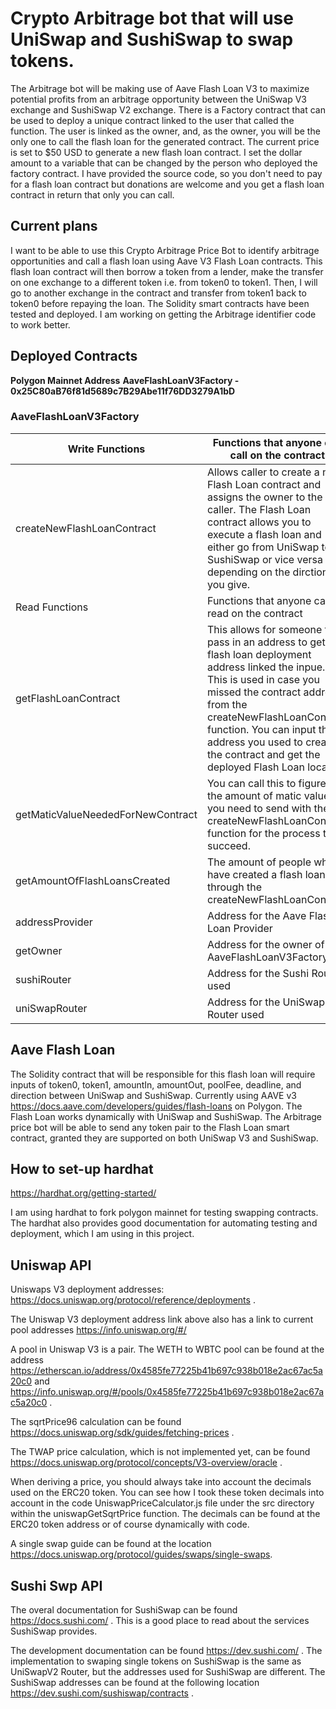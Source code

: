 

# Crypto Arbitrage bot that will use UniSwap and SushiSwap to swap tokens.
The Arbitrage bot will be making use of Aave Flash Loan V3 to maximize potential profits from an arbitrage opportunity between the UniSwap V3 exchange and SushiSwap V2 exchange. There is a Factory contract that can be used to deploy a unique contract linked to the user that called the function. The user is linked as the owner, and, as the owner, you will be the only one to call the flash loan for the generated contract. The current price is set to $50 USD to generate a new flash loan contract. I set the dollar amount to a variable that can be changed by the person who deployed the factory contract. I have provided the source code, so you don't need to pay for a flash loan contract but donations are welcome and you get a flash loan contract in return that only you can call.


## Current plans
I want to be able to use this Crypto Arbitrage Price Bot to identify arbitrage opportunities and call a flash loan using Aave V3 Flash Loan contracts. This flash loan contract will then borrow a token from a lender, make the transfer on one exchange to a different token i.e. from token0 to token1. Then, I will go to another exchange in the contract and transfer from token1 back to token0 before repaying the loan. The Solidity smart contracts have been tested and deployed. I am working on getting the Arbitrage identifier code to work better.

## Deployed Contracts

**Polygon Mainnet Address**
**AaveFlashLoanV3Factory - 0x25C80aB76f81d5689c7B29Abe11f76DD3279A1bD**

### AaveFlashLoanV3Factory
| Write Functions | Functions that anyone can call on the contract |
| ----------- | ----------- |
| createNewFlashLoanContract | Allows caller to create a new Flash Loan contract and assigns the owner to the caller. The Flash Loan contract allows you to execute a flash loan and either go from UniSwap to SushiSwap or vice versa depending on the dirction you give. | 
| Read Functions | Functions that anyone can read on the contract |
| getFlashLoanContract | This allows for someone to pass in an address to get the flash loan deployment address linked the inpue. This is used in case you missed the contract address from the createNewFlashLoanContract function. You can input the address you used to create the contract and get the deployed Flash Loan location. |
| getMaticValueNeededForNewContract | You can call this to figure out the amount of matic value you need to send with the createNewFlashLoanContract function for the process to succeed. |
| getAmountOfFlashLoansCreated | The amount of people who have created a flash loan through the createNewFlashLoanContract |
| addressProvider | Address for the Aave Flash Loan Provider |
| getOwner | Address for the owner of the AaveFlashLoanV3Factory |
| sushiRouter | Address for the Sushi Router used |
| uniSwapRouter | Address for the UniSwap Router used |

## Aave Flash Loan
The Solidity contract that will be responsible for this flash loan will require inputs of token0, token1, amountIn, amountOut, poolFee, deadline, and direction between UniSwap and SushiSwap. Currently using AAVE v3 https://docs.aave.com/developers/guides/flash-loans on Polygon. The Flash Loan works dynamically with UniSwap and SushiSwap. The Arbitrage price bot will be able to send any token pair to the Flash Loan smart contract, granted they are supported on both UniSwap V3 and SushiSwap.

## How to set-up hardhat
https://hardhat.org/getting-started/

I am using hardhat to fork polygon mainnet for testing swapping contracts. The hardhat also provides good documentation for automating testing and deployment, which I am using in this project.

## Uniswap API
Uniswaps V3 deployment addresses: https://docs.uniswap.org/protocol/reference/deployments .

The Uniswap V3 deployment address link above also has a link to current pool addresses https://info.uniswap.org/#/

A pool in Uniswap V3 is a pair. The WETH to WBTC pool can be found at the address https://etherscan.io/address/0x4585fe77225b41b697c938b018e2ac67ac5a20c0 and https://info.uniswap.org/#/pools/0x4585fe77225b41b697c938b018e2ac67ac5a20c0 .

The sqrtPrice96 calculation can be found https://docs.uniswap.org/sdk/guides/fetching-prices .

The TWAP price calculation, which is not implemented yet, can be found https://docs.uniswap.org/protocol/concepts/V3-overview/oracle .

When deriving a price, you should always take into account the decimals used on the ERC20 token. You can see how I took these token decimals into account in the code UniswapPriceCalculator.js file under the src directory within the uniswapGetSqrtPrice function. The decimals can be found at the ERC20 token address or of course dynamically with code.

A single swap guide can be found at the location https://docs.uniswap.org/protocol/guides/swaps/single-swaps.

## Sushi Swp API
The overal documentation for SushiSwap can be found https://docs.sushi.com/ . This is a good place to read about the services SushiSwap provides.

The development documentation can be found https://dev.sushi.com/ . The implementation to swaping single tokens on SushiSwap is the same as UniSwapV2 Router, but the addresses used for SushiSwap are different. The SushiSwap addresses can be found at the following location https://dev.sushi.com/sushiswap/contracts .
